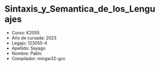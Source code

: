 # Sintaxis_y_Semantica_de_los_Lenguajes
- Curso: K2055
- Año de cursada: 2023
- Legajo: 123055-4
- Apellido: Sayago
- Nombre: Pablo
- Compilador: mingw32-gcc

